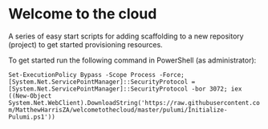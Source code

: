# Welcome to the cloud
A series of easy start scripts for adding scaffolding to a new repository (project) to get started provisioning resources.

To get started run the following command in PowerShell (as administrator):

`Set-ExecutionPolicy Bypass -Scope Process -Force; [System.Net.ServicePointManager]::SecurityProtocol = [System.Net.ServicePointManager]::SecurityProtocol -bor 3072; iex ((New-Object System.Net.WebClient).DownloadString('https://raw.githubusercontent.com/MatthewHarrisZA/welcometothecloud/master/pulumi/Initialize-Pulumi.ps1'))`